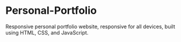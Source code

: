 # Personal-Portfolio
Responsive personal portfolio website, responsive for all devices, built using HTML, CSS, and JavaScript.
